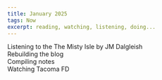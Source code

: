 ```yaml
---
title: January 2025
tags: Now
excerpt: reading, watching, listening, doing...
---
```


Listening to the The Misty Isle by JM Dalgleish   
Rebuilding the blog    
Compiling notes   
Watching Tacoma FD   